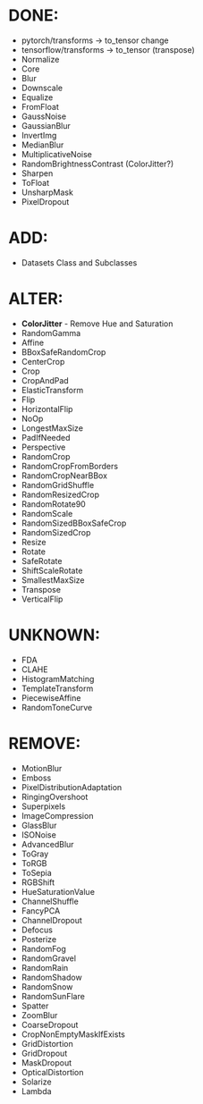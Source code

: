 # DONE:
* pytorch/transforms -> to_tensor change
* tensorflow/transforms -> to_tensor (transpose)
* Normalize
* Core
* Blur
* Downscale
* Equalize
* FromFloat
* GaussNoise
* GaussianBlur
* InvertImg
* MedianBlur
* MultiplicativeNoise
* RandomBrightnessContrast (ColorJitter?)
* Sharpen
* ToFloat
* UnsharpMask
* PixelDropout

# ADD:
* Datasets Class and Subclasses


# ALTER:

* **ColorJitter** - Remove Hue and Saturation
* RandomGamma
* Affine
* BBoxSafeRandomCrop	
* CenterCrop
* Crop
* CropAndPad
* ElasticTransform
* Flip
* HorizontalFlip
* NoOp
* LongestMaxSize
* PadIfNeeded
* Perspective
* RandomCrop
* RandomCropFromBorders
* RandomCropNearBBox
* RandomGridShuffle
* RandomResizedCrop
* RandomRotate90
* RandomScale
* RandomSizedBBoxSafeCrop	
* RandomSizedCrop
* Resize
* Rotate
* SafeRotate
* ShiftScaleRotate
* SmallestMaxSize
* Transpose
* VerticalFlip


# UNKNOWN:

* FDA
* CLAHE
* HistogramMatching
* TemplateTransform
* PiecewiseAffine
* RandomToneCurve


# REMOVE:

* MotionBlur
* Emboss
* PixelDistributionAdaptation
* RingingOvershoot
* Superpixels
* ImageCompression
* GlassBlur
* ISONoise
* AdvancedBlur
* ToGray
* ToRGB
* ToSepia
* RGBShift
* HueSaturationValue
* ChannelShuffle
* FancyPCA
* ChannelDropout
* Defocus
* Posterize
* RandomFog
* RandomGravel
* RandomRain
* RandomShadow
* RandomSnow
* RandomSunFlare
* Spatter
* ZoomBlur
* CoarseDropout
* CropNonEmptyMaskIfExists
* GridDistortion
* GridDropout
* MaskDropout
* OpticalDistortion
* Solarize
* Lambda
